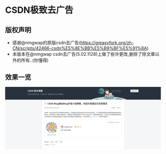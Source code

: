 # CSDN极致去广告
## 版权声明
- 感谢@nmgwap的原版csdn去广告(https://greasyfork.org/zh-CN/scripts/42466-csdn%E5%8E%BB%E5%B9%BF%E5%91%8A)
- 本版本在@nmgwap csdn去广告(5.02.1128)上做了些许更改,删除了除文章以外的所有..(你懂得)
## 效果一览
![预览](https://raw.githubusercontent.com/Azero-NG/csdnRemoveAd/master/preview.png)